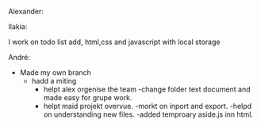 Alexander:

<!-- ---------------------
!!!!!!!!!!!!!!!!!!!!!!!!!!
------------------------- -->

Ilakia:

I work on todo list add, html,css and javascript with local storage

<!-- ---------------------
!!!!!!!!!!!!!!!!!!!!!!!!!!
------------------------- -->

André:

- Made my own branch
  - hadd a miting
    - helpt alex orgenise the team
      -change folder text document and made easy for grupe work.
    - helpt maid projekt overvue.
      -morkt on inport and export.
      -helpd on understanding new files.
      -added temproary aside.js inn html.
